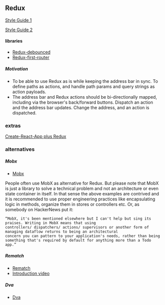 ## Redux

[Style Guide 1](https://github.com/iraycd/React-Redux-Styleguide)

[Style Guide 2](https://gist.github.com/datchley/4e0d05c526d532d1b05bf9b48b174faf)


#### libraries

- [Redux-debounced](https://github.com/ryanseddon/redux-debounced)
- [Redux-first-router](https://github.com/faceyspacey/redux-first-router)
##### Motivation
- To be able to use Redux as is while keeping the address bar in sync. To define paths as actions, and handle path params and query strings as action payloads.
- The address bar and Redux actions should be bi-directionally mapped, including via the browser's back/forward buttons. Dispatch an action and the address bar updates. Change the address, and an action is dispatched.

### extras

[Create-React-App plus Redux](https://medium.com/backticks-tildes/setting-up-a-redux-project-with-create-react-app-e363ab2329b8)

### alternatives

##### Mobx
- [Mobx](https://github.com/mobxjs/mobx)

 People often use MobX as alternative for Redux. But please note that MobX is just a library to solve a technical problem 
 and not an architecture or even state container in itself. In that sense the above examples are contrived and it is recommended 
 to use proper engineering practices like encapsulating logic in methods, organize them in stores or controllers etc. Or, as somebody on HackerNews put it:

    “MobX, it's been mentioned elsewhere but I can't help but sing its praises. Writing in MobX means that using 
    controllers/ dispatchers/ actions/ supervisors or another form of managing dataflow returns to being an architectural 
    concern you can pattern to your application's needs, rather than being something that's required by default for anything more than a Todo app.” 

##### Rematch
- [Rematch](https://github.com/rematch/rematch)
- [Introduction video](https://www.youtube.com/watch?v=3ezSBYoL5do)

##### Dva
- [Dva](https://github.com/dvajs/dva)